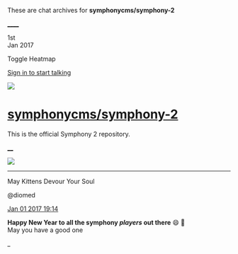 These are chat archives for **symphonycms/symphony-2**

[__](/symphonycms/symphony-2/archives/2017/01/02)[__](/symphonycms/symphony-2/archives/2016/12/31)

1st  
Jan 2017

Toggle Heatmap

[Sign in to start talking](/login?action=login&button=archive-login)

![](https://avatars-02.gitter.im/group/iv/3/57542c45c43b8c601977197e?s=48)

#  [symphonycms/symphony-2](/symphonycms/symphony-2)

This is the official Symphony 2 repository.

[ __](/orgs/symphonycms/rooms "More symphonycms rooms")

![](https://avatars1.githubusercontent.com/u/72777?v=4&s=30)

____

May Kittens Devour Your Soul

@diomed

[Jan 01 2017
19:14](https://gitter.im/symphonycms/symphony-2?at=586955289e6f00e74ae5f902)

**Happy New Year to all the symphony _players_ out there** :smile: :tada:  
May you have a good one

_

